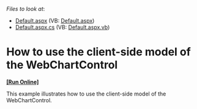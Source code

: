 <!-- default file list -->
*Files to look at*:

* [Default.aspx](./CS/WebSite/Default.aspx) (VB: [Default.aspx](./VB/WebSite/Default.aspx))
* [Default.aspx.cs](./CS/WebSite/Default.aspx.cs) (VB: [Default.aspx.vb](./VB/WebSite/Default.aspx.vb))
<!-- default file list end -->
# How to use the client-side model of the WebChartControl
<!-- run online -->
**[[Run Online]](https://codecentral.devexpress.com/e1053)**
<!-- run online end -->


<p>This example illustrates how to use the client-side model of the WebChartControl.</p>

<br/>


